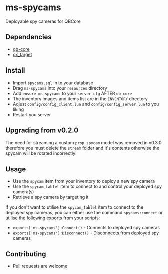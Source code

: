 # ms-spycams
 Deployable spy cameras for QBCore


## Dependencies
* [qb-core](https://github.com/qbcore-framework/qb-core)
* [ox_target](https://github.com/overextended/ox_target)


## Install
* Import `spycams.sql` in to your database
* Drag `ms-spycams` into your `resources` directory
* Add `ensure ms-spycams` to your  `server.cfg` AFTER `qb-core`
* The inventory images and items list are in the `INVENTORY` directory
* Adjust `config/config_client.lua` and `config/config_server.lua` to you liking
* Restart you server

## Upgrading from v0.2.0
The need for streaming a custom `prop_spycam` model was removed in v0.3.0 therefore you must delete the `stream` folder and it's contents otherwise the spycam will be rotated incorrectly!


## Usage
* Use the `spycam` item from your inventory to deploy a new spy camera
* Use the `spycam_tablet` item to connect to and control your deployed spy camera(s)
* Retrieve a spy camera by targeting it

If you don't want to utilise the `spycam_tablet` item to connect to the deployed spy cameras, you can either use the command `spycams:connect` or utilise the following exports from your scripts:

* `exports['ms-spycams']:Connect()` - Connects to deployed spy cameras
* `exports['ms-spycams']:Disconnect()` - Disconnects from deployed spy cameras


## Contributing
* Pull requests are welcome
